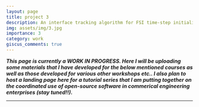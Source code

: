 ```yaml
---
layout: page
title: project 3
description: An interface tracking algorithm for FSI time-step initialization
img: assets/img/3.jpg
importance: 3
category: work
giscus_comments: true
---
```


***This page is currently a WORK IN PROGRESS. Here I will be uploading some materials that I have developed for the below mentioned courses as well as those developed for various other workshops etc.. I also plan to host a landing page here for a tutorial series that I am putting together on the coordinated use of open-source software in commerical engineering enterprises (stay tuned!!).***

---